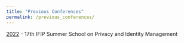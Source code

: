```yaml
---
title: "Previous Conferences"
permalink: /previous_conferences/
---
```


[2022](/archive/2022) - 17th IFIP Summer School on Privacy and Identity Management

